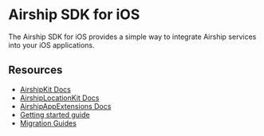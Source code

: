 # Airship SDK for iOS

The Airship SDK for iOS provides a simple way to integrate Airship
services into your iOS applications.

## Resources

- [AirshipKit Docs](https://docs.airship.com/reference/libraries/ios/latest/)
- [AirshipLocationKit Docs](https://docs.airship.com/reference/libraries/ios-location/latest/)
- [AirshipAppExtensions Docs](https://docs.airship.com/reference/libraries/ios-extensions/latest/)
- [Getting started guide](https://docs.airship.com/platform/ios)
- [Migration Guides](https://github.com/urbanairship/ios-library/tree/$AIRSHIP_VERSION/Documentation/Migration)
